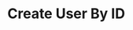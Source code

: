 # Create User By ID

<api-endpoint openapi-path="../openapi.yaml" endpoint="/users/{user-id}" method="post"/>

